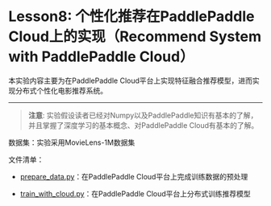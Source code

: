 # Lesson8: 个性化推荐在PaddlePaddle Cloud上的实现（Recommend System with PaddlePaddle Cloud） 
本实验内容主要为在PaddlePaddle Cloud平台上实现特征融合推荐模型，进而实现分布式个性化电影推荐系统。

***

>**注意**: 实验假设读者已经对Numpy以及PaddlePaddle知识有基本的了解，并且掌握了深度学习的基本概念、对PaddlePaddle Cloud有基本的了解。

数据集：实验采用MovieLens-1M数据集

文件清单：

  * [prepare_data.py](prepare_data.py)：在PaddlePaddle Cloud平台上完成训练数据的预处理

  * [train_with_cloud.py](train_with_cloud.py)：在PaddlePaddle Cloud平台上分布式训练推荐模型
